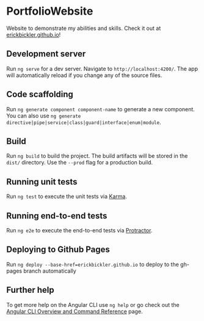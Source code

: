 # PortfolioWebsite

Website to demonstrate my abilities and skills. Check it out at [erickbickler.github.io](https://erickbickler.github.io/)!

## Development server

Run `ng serve` for a dev server. Navigate to `http://localhost:4200/`. The app will automatically reload if you change any of the source files.

## Code scaffolding

Run `ng generate component component-name` to generate a new component. You can also use `ng generate directive|pipe|service|class|guard|interface|enum|module`.

## Build

Run `ng build` to build the project. The build artifacts will be stored in the `dist/` directory. Use the `--prod` flag for a production build.

## Running unit tests

Run `ng test` to execute the unit tests via [Karma](https://karma-runner.github.io).

## Running end-to-end tests

Run `ng e2e` to execute the end-to-end tests via [Protractor](http://www.protractortest.org/).

## Deploying to Github Pages

Run `ng deploy --base-href=erickbickler.github.io` to deploy to the gh-pages branch automatically

## Further help

To get more help on the Angular CLI use `ng help` or go check out the [Angular CLI Overview and Command Reference](https://angular.io/cli) page.
